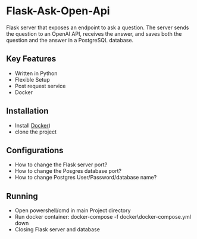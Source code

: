 # Flask-Ask-Open-Api
Flask server that exposes an endpoint to ask a question. The server sends the question to an OpenAI API, receives the answer, and saves both the question and the answer in a PostgreSQL database.

## Key Features
- Written in Python
- Flexible Setup
- Post request service
- Docker
## Installation
- Install [Docker](https://docs.docker.com/engine/install/))
- clone the project
## Configurations
- How to change the Flask server port?
- How to change the Posgres database port?
- How to change Postgres User/Password/database name?
## Running
- Open powershell/cmd in main Project directory
- Run docker container:
  docker-compose -f docker\docker-compose.yml down
- Closing Flask server and database
